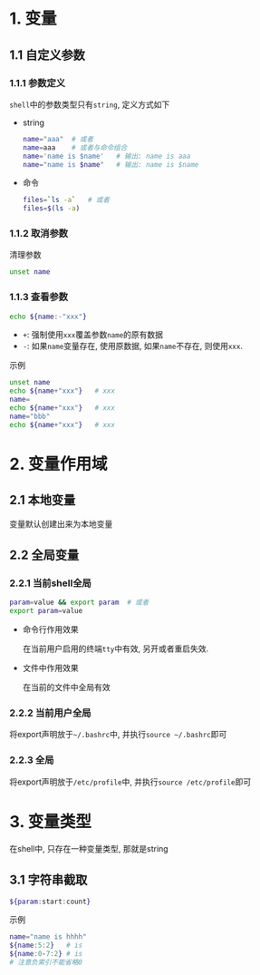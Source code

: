 # 1. 变量

## 1.1 自定义参数

### 1.1.1 参数定义

`shell`中的参数类型只有`string`, 定义方式如下

* string

  ```bash
  name="aaa"  # 或者
  name=aaa    # 或者与命令组合
  name='name is $name'   # 输出: name is aaa
  name="name is $name"   # 输出: name is $name
  ```

* 命令

  ```bash
  files=`ls -a`   # 或者
  files=$(ls -a)
  ```

### 1.1.2 取消参数

清理参数

```bash
unset name
```
### 1.1.3 查看参数

```bash
echo ${name:-"xxx"}
```

* `+`: 强制使用`xxx`覆盖参数`name`的原有数据
* `-`: 如果`name`变量存在, 使用原数据, 如果`name`不存在, 则使用`xxx`.

示例

```bash
unset name
echo ${name+"xxx"}   # xxx
name=
echo ${name+"xxx"}   # xxx
name="bbb"
echo ${name+"xxx"}   # xxx
```

# 2. 变量作用域

## 2.1 本地变量

变量默认创建出来为本地变量

## 2.2 全局变量

### 2.2.1 当前shell全局

```bash
param=value && export param  # 或者
export param=value
```

* 命令行作用效果

  在当前用户启用的终端`tty`中有效, 另开或者重启失效.

* 文件中作用效果

  在当前的文件中全局有效

### 2.2.2 当前用户全局

将export声明放于`~/.bashrc`中, 并执行`source ~/.bashrc`即可

### 2.2.3 全局

将export声明放于`/etc/profile`中, 并执行`source /etc/profile`即可

# 3. 变量类型

在shell中, 只存在一种变量类型, 那就是string

## 3.1 字符串截取

```bash
${param:start:count}
```

示例

```bash
name="name is hhhh"
${name:5:2}   # is
${name:0-7:2} # is
# 注意负索引不能省略0
```
